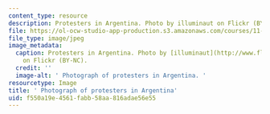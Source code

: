 ```yaml
---
content_type: resource
description: Protesters in Argentina. Photo by illuminaut on Flickr (BY-NC).
file: https://ol-ocw-studio-app-production.s3.amazonaws.com/courses/11-302j-urban-design-politics-spring-2010/f550a19e4561fabb58aa816adae56e55_11-302js10-th.jpg
file_type: image/jpeg
image_metadata:
  caption: Protesters in Argentina. Photo by [illuminaut](http://www.flickr.com/photos/illuminaut/3385430304/)
    on Flickr (BY-NC).
  credit: ''
  image-alt: ' Photograph of protesters in Argentina. '
resourcetype: Image
title: ' Photograph of protesters in Argentina'
uid: f550a19e-4561-fabb-58aa-816adae56e55
---
```


